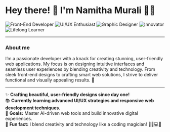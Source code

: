 # Hey there! 👋 I'm Namitha Murali 👩‍💻

![Front-End Developer](https://img.shields.io/badge/-Front--End%20Developer-blue) ![UI/UX Enthusiast](https://img.shields.io/badge/-UI%2FUX%20Enthusiast-pink) ![Graphic Designer](https://img.shields.io/badge/-Graphic%20Designer-red) ![Innovator](https://img.shields.io/badge/-Innovator-red) ![Lifelong Learner](https://img.shields.io/badge/-Lifelong%20Learner-green)

---

### About me

I’m a passionate developer with a knack for creating stunning, user-friendly web applications. My focus is on designing intuitive interfaces and seamless user experiences by blending creativity and technology. From sleek front-end designs to crafting smart web solutions, I strive to deliver functional and visually appealing results. 🚀

---

✨ **Crafting beautiful, user-friendly designs since day one!**  
📚 **Currently learning advanced UI/UX strategies and responsive web development techniques.**  
🎯 **Goals:** Master AI-driven web tools and build innovative digital experiences.  
🎲 **Fun fact:** I blend creativity and technology like a coding magician! 🧙‍♀️💻✨

